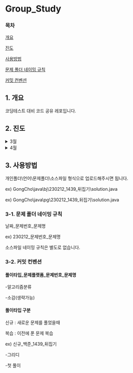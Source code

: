 # Group_Study

### 목차
[개요](#1-개요)

[진도](#2-진도)

[사용방법](#3-사용방법)

[문제 폴더 네이밍 규칙](#3-1-문제-폴더-네이밍-규칙)

[커밋 컨벤션](#3-2-커밋-컨벤션)

## 1. 개요


코딩테스트 대비 코드 공유 레포입니다.

## 2. 진도
<details>
<summary>3월</summary>

<!-- summary 아래 한칸 공백 두어야함 -->
## 3월
- 1주차
    
    
    | Day | Category |
    | :---: | :---: |
    | Mon,Tue | DFS/BFS |
    | Wen, Fri | 구현 |
    | Thur | KAKAO 기출 |
    
   
- 2주차
    | Day | Category |
    | :---: | :---: |
    | Mon,Tue | Tree |
    | Wen, Fri | 구현 |
    | Thur | KAKAO 기출 |
    
- 3주차
    | Day | Category |
    | :---: | :---: |
    | Mon,Tue | Tree |
    | Wen,Fri | 구현 |
    | Thur | KAKAO 기출 |
    
- 4주차
    | Day | Category |
    | :---: | :---: |
    | Mon,Tue | 복습 |
    | Wen,Fri | 구현 |
    | Thur | KAKAO 기출 |
</details>

<details>
<summary>4월</summary>

<!-- summary 아래 한칸 공백 두어야함 -->
## 4월
- 1주차
    
    
    | Day | Category |
    | :---: | :---: |
    | Mon,Wen | 문자열,구현 |
    | Thr,Sat | 그래프탐색 |
    | Sun | 삼성역량테스트 |
   
- 2주차
    | Day | Category |
    | :---: | :---: |
    | Mon ~ Wen| 배열돌리기/이분탐색/투포인터|
    | Thr,Fri | 완전탐색 |
    | Sat | Naver |
    
- 3주차
    | Day | Category |
    | :---: | :---: |
    | Mon,Tue | Tree |
    | Wen,Fri | 구현 |
    | Thur | KAKAO 기출 |
    
- 4주차
    | Day | Category |
    | :---: | :---: |
    | Mon,Tue | 복습 |
    | Wen,Fri | 구현 |
    | Thur | KAKAO 기출 |
</details>

  

## 3. 사용방법
개인폴더\언어\문제폴더\소스파일 형식으로 업로드해주시면 됩니다.


ex)
GongCho\java\bj\230212_1439_뒤집기\solution.java


ex)
GongCho\java\pg\230212_1439_뒤집기\solution.java

### 3-1. 문제 폴더 네이밍 규칙
 날짜_문제번호_문제명
 
 
 ex)
 230212_문제번호_문제명
 
 
 소스파일 네이밍 규칙은 별도로 없습니다.
 
 ### 3-2. 커밋 컨벤션
 
 #### 풀이타입_문제플랫폼_문제번호_문제명
 -알고리즘분류
 
 -소감(생략가능)
 
 #### 풀이타입 구분
 신규 : 새로운 문제를 풀었을때
 
 복습 : 이전에 푼 문제 복습
 
 ex)
 신규_백준_1439_뒤집기
 
 -그리디
 
 -첫 풀이
